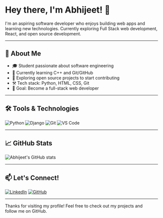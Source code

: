 # Hey there, I'm Abhijeet! 👋

I'm an aspiring software developer who enjoys building web apps and learning new technologies. Currently exploring Full Stack web development, React, and open source development.

---

## 🚀 About Me
- 🎓 Student passionate about software engineering
- 🌱 Currently learning C++ and Git/GitHub
- 🧠 Exploring open source projects to start contributing
- ⚒ Tech stack: Python, HTML, CSS, Git
- 🎯 Goal: Become a full-stack web developer

---

## 🛠 Tools & Technologies
![Python](https://img.shields.io/badge/Python-3776AB?style=flat&logo=python&logoColor=white)
![Django](https://img.shields.io/badge/Django-092E20?style=flat&logo=django&logoColor=white)
![Git](https://img.shields.io/badge/Git-F05032?style=flat&logo=git&logoColor=white)
![VS Code](https://img.shields.io/badge/VS%20Code-007ACC?style=flat&logo=visual-studio-code&logoColor=white)

---

## 📈 GitHub Stats
![Abhijeet's GitHub stats](https://github-readme-stats.vercel.app/api?username=abhii0004&show_icons=true&theme=tokyonight)

---

## 📫 Let's Connect!
[![LinkedIn](https://img.shields.io/badge/LinkedIn-blue?style=flat&logo=linkedin&logoColor=white)](https://www.linkedin.com/in/your-username)
[![GitHub](https://img.shields.io/badge/GitHub-000?style=flat&logo=github&logoColor=white)](https://github.com/abhij0004)

---

Thanks for visiting my profile! Feel free to check out my projects and follow me on GitHub.
